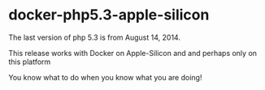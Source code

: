 # docker-php5.3-apple-silicon

The last version of php 5.3 is from August 14, 2014.

This release works with Docker on Apple-Silicon and and perhaps only on this platform

You know what to do when you know what you are doing!

